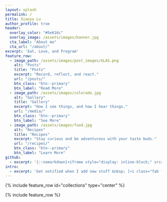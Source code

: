 ```yaml
---
layout: splash
permalink: /
title: Xiaoyu Lu
author_profile: true
header:
  overlay_color: "#5e616c"
  overlay_image: /assets/images/banner.jpg
  cta_label: "About me"
  cta_url: "/about/"
excerpt: 'Eat, Love, and Program'
feature_row:
  - image_path: /assets/images/post_images/GLAS.png
    alt: "Posts"
    title: "Posts"
    excerpt: "Record, reflect, and react."
    url: "/posts/"
    btn_class: "btn--primary"
    btn_label: "Read More"
  - image_path: /assets/images/colorado.jpg
    alt: "Gallery"
    title: "Gallery"
    excerpt: "How I see things, and how I hear things."
    url: "/media/"
    btn_class: "btn--primary"
    btn_label: "See More"
  - image_path: /assets/images/food.jpg
    alt: "Recipes"
    title: "Recipes"
    excerpt: "Stay curious and be adventurous with your taste buds."
    url: "/recipes/"
    btn_class: "btn--primary"
    btn_label: "Learn More"
github:
  - excerpt: '{::nomarkdown}<iframe style="display: inline-block;" src="https://ghbtns.com/github-btn.html?user=mmistakes&repo=minimal-mistakes&type=star&count=true&size=large" frameborder="0" scrolling="0" width="160px" height="30px"></iframe> <iframe style="display: inline-block;" src="https://ghbtns.com/github-btn.html?user=mmistakes&repo=minimal-mistakes&type=fork&count=true&size=large" frameborder="0" scrolling="0" width="158px" height="30px"></iframe>{:/nomarkdown}'
intro:
  - excerpt: 'Get notified when I add new stuff &nbsp; [<i class="fab fa-twitter"></i> @mmistakes](https://twitter.com/mmistakes){: .btn .btn--twitter} [<i class="fab fa-paypal"></i> Tip Me](https://www.paypal.me/mmistakes){: .btn .btn--primary}'
---
```


{% include feature_row id="collections" type="center" %}

{% include feature_row %}